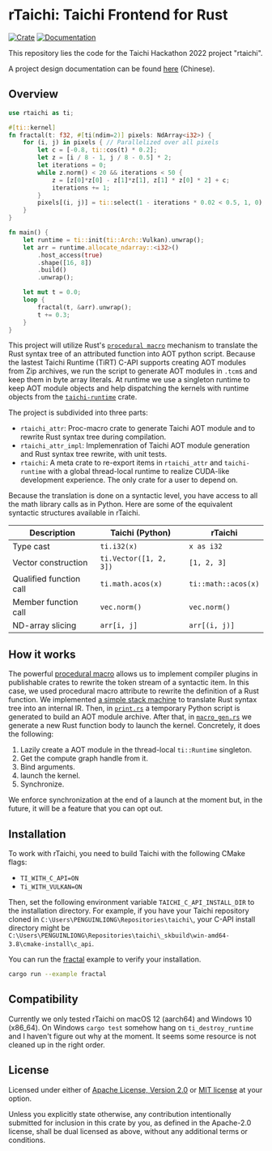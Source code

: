 # rTaichi: Taichi Frontend for Rust

[![Crate](https://img.shields.io/crates/v/rtaichi)](https://crates.io/crates/rtaichi)
[![Documentation](https://docs.rs/rtaichi/badge.svg)](https://docs.rs/rtaichi)

This repository lies the code for the Taichi Hackathon 2022 project "rtaichi".

A project design documentation can be found [here](https://docs.qq.com/pdf/DT1JreFJTTVpha1BZ?u=08133394e0764e43a14513ecd1ef7a89) (Chinese).

## Overview

```rust
use rtaichi as ti;

#[ti::kernel]
fn fractal(t: f32, #[ti(ndim=2)] pixels: NdArray<i32>) {
    for (i, j) in pixels { // Parallelized over all pixels
        let c = [-0.8, ti::cos(t) * 0.2];
        let z = [i / 8 - 1, j / 8 - 0.5] * 2;
        let iterations = 0;
        while z.norm() < 20 && iterations < 50 {
            z = [z[0]*z[0] - z[1]*z[1], z[1] * z[0] * 2] + c;
            iterations += 1;
        }
        pixels[(i, j)] = ti::select(1 - iterations * 0.02 < 0.5, 1, 0);
    }
}

fn main() {
    let runtime = ti::init(ti::Arch::Vulkan).unwrap();
    let arr = runtime.allocate_ndarray::<i32>()
        .host_access(true)
        .shape([16, 8])
        .build()
        .unwrap();

    let mut t = 0.0;
    loop {
        fractal(t, &arr).unwrap();
        t += 0.3;
    }
}
```

This project will utilize Rust's [`procedural macro`](https://doc.rust-lang.org/book/ch19-06-macros.html#procedural-macros-for-generating-code-from-attributes) mechanism to translate the Rust syntax tree of an attributed function into AOT python script. Because the lastest Taichi Runtime (TiRT) C-API supports creating AOT modules from Zip archives, we run the script to generate AOT modules in `.tcm`s and keep them in byte array literals. At runtime we use a singleton runtime to keep AOT module objects and help dispatching the kernels with runtime objects from the [`taichi-runtime`](https://crates.io/crates/taichi-runtime) crate.

The project is subdivided into three parts:
- `rtaichi_attr`: Proc-macro crate to generate Taichi AOT module and to rewrite Rust syntax tree during compilation.
- `rtaichi_attr_impl`: Implemenration of Taichi AOT module generation and Rust syntax tree rewrite, with unit tests.
- `rtaichi`: A meta crate to re-export items in `rtaichi_attr` and `taichi-runtime` with a global thread-local runtime to realize CUDA-like development experience. The only crate for a user to depend on.

Because the translation is done on a syntactic level, you have access to all the math library calls as in Python. Here are some of the equivalent syntactic structures available in rTaichi.

|Description|Taichi (Python)|rTaichi|
|-|-|-|
|Type cast|`ti.i32(x)`|`x as i32`|
|Vector construction|`ti.Vector([1, 2, 3])`|`[1, 2, 3]`|
|Qualified function call|`ti.math.acos(x)`|`ti::math::acos(x)`|
|Member function call|`vec.norm()`|`vec.norm()`|
|ND-array slicing|`arr[i, j]`|`arr[(i, j)]`|

## How it works

The powerful [procedural macro](https://doc.rust-lang.org/reference/procedural-macros.html) allows us to implement compiler plugins in publishable crates to rewrite the token stream of a syntactic item. In this case, we used procedural macro attribute to rewrite the definition of a Rust function. We implemented [a simple stack machine](rtaichi_attr_impl\src\instr.rs) to translate Rust syntax tree into an internal IR. Then, in [`print.rs`](rtaichi_attr_impl\src\print.rs) a temporary Python script is generated to build an AOT module archive. After that, in [`macro_gen.rs`](rtaichi_attr_impl\src\macro_gen.rs) we generate a new Rust function body to launch the kernel. Concretely, it does the following:

1. Lazily create a AOT module in the thread-local `ti::Runtime` singleton.
2. Get the compute graph handle from it.
3. Bind arguments.
4. launch the kernel.
5. Synchronize.

We enforce synchronization at the end of a launch at the moment but, in the future, it will be a feature that you can opt out.

## Installation

To work with rTaichi, you need to build Taichi with the following CMake flags:

- `TI_WITH_C_API=ON`
- `Ti_WITH_VULKAN=ON`

Then, set the following environment variable `TAICHI_C_API_INSTALL_DIR` to the installation directory. For example, if you have your Taichi repository cloned in `C:\Users\PENGUINLIONG\Repositories\taichi\`, your C-API install directory might be `C:\Users\PENGUINLIONG\Repositories\taichi\_skbuild\win-amd64-3.8\cmake-install\c_api`.

You can run the [fractal](rtaichi\examples\fractal.rs) example to verify your installation.

```bash
cargo run --example fractal
```

## Compatibility

Currently we only tested rTaichi on macOS 12 (aarch64) and Windows 10 (x86_64). On Windows `cargo test` somehow hang on `ti_destroy_runtime` and I haven't figure out why at the moment. It seems some resource is not cleaned up in the right order.

## License

Licensed under either of <a href="LICENSE-APACHE">Apache License, Version
2.0</a> or <a href="LICENSE-MIT">MIT license</a> at your option.

Unless you explicitly state otherwise, any contribution intentionally submitted
for inclusion in this crate by you, as defined in the Apache-2.0 license, shall
be dual licensed as above, without any additional terms or conditions.
